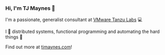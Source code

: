 ### Hi, I'm TJ Maynes 👋

I'm a passionate, generalist consultant at [VMware Tanzu Labs](https://tanzu.vmware.com/labs) 💻

I 💖 distributed systems, functional programming and automating the hard things 🚀

Find out more at [tjmaynes.com](https://tjmaynes.com)!
